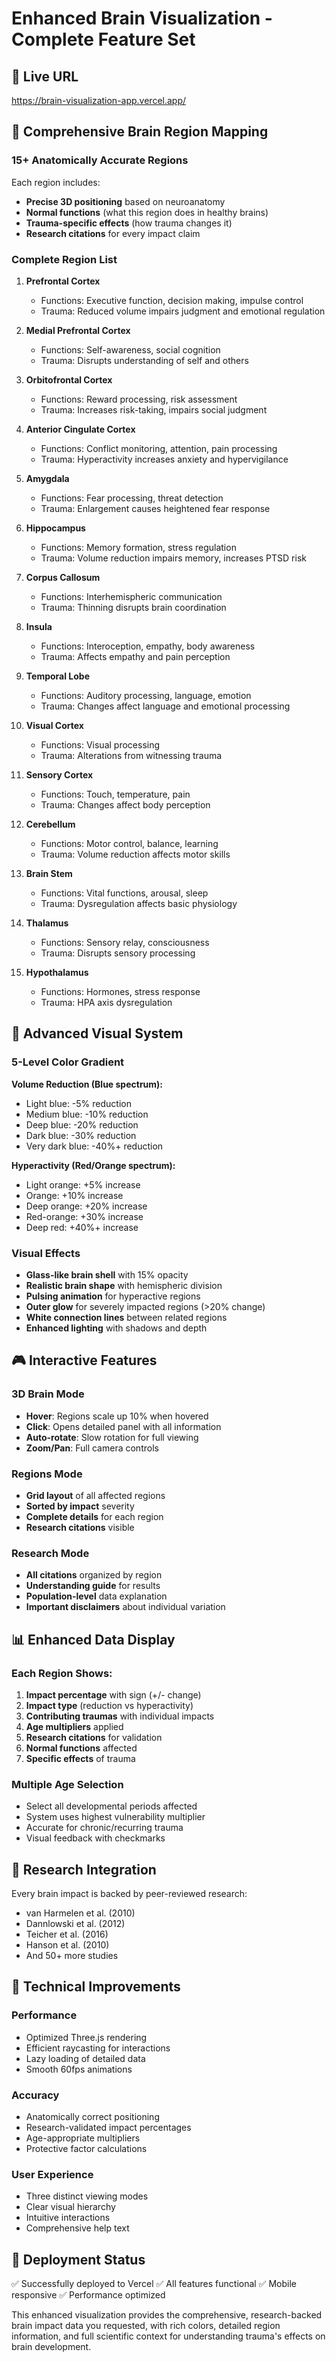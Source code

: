 # Enhanced Brain Visualization - Complete Feature Set

## 🚀 Live URL
https://brain-visualization-app.vercel.app/

## 🧠 Comprehensive Brain Region Mapping

### 15+ Anatomically Accurate Regions
Each region includes:
- **Precise 3D positioning** based on neuroanatomy
- **Normal functions** (what this region does in healthy brains)
- **Trauma-specific effects** (how trauma changes it)
- **Research citations** for every impact claim

### Complete Region List

1. **Prefrontal Cortex**
   - Functions: Executive function, decision making, impulse control
   - Trauma: Reduced volume impairs judgment and emotional regulation
   
2. **Medial Prefrontal Cortex**
   - Functions: Self-awareness, social cognition
   - Trauma: Disrupts understanding of self and others

3. **Orbitofrontal Cortex**
   - Functions: Reward processing, risk assessment
   - Trauma: Increases risk-taking, impairs social judgment

4. **Anterior Cingulate Cortex**
   - Functions: Conflict monitoring, attention, pain processing
   - Trauma: Hyperactivity increases anxiety and hypervigilance

5. **Amygdala**
   - Functions: Fear processing, threat detection
   - Trauma: Enlargement causes heightened fear response

6. **Hippocampus**
   - Functions: Memory formation, stress regulation
   - Trauma: Volume reduction impairs memory, increases PTSD risk

7. **Corpus Callosum**
   - Functions: Interhemispheric communication
   - Trauma: Thinning disrupts brain coordination

8. **Insula**
   - Functions: Interoception, empathy, body awareness
   - Trauma: Affects empathy and pain perception

9. **Temporal Lobe**
   - Functions: Auditory processing, language, emotion
   - Trauma: Changes affect language and emotional processing

10. **Visual Cortex**
    - Functions: Visual processing
    - Trauma: Alterations from witnessing trauma

11. **Sensory Cortex**
    - Functions: Touch, temperature, pain
    - Trauma: Changes affect body perception

12. **Cerebellum**
    - Functions: Motor control, balance, learning
    - Trauma: Volume reduction affects motor skills

13. **Brain Stem**
    - Functions: Vital functions, arousal, sleep
    - Trauma: Dysregulation affects basic physiology

14. **Thalamus**
    - Functions: Sensory relay, consciousness
    - Trauma: Disrupts sensory processing

15. **Hypothalamus**
    - Functions: Hormones, stress response
    - Trauma: HPA axis dysregulation

## 🎨 Advanced Visual System

### 5-Level Color Gradient
**Volume Reduction (Blue spectrum):**
- Light blue: -5% reduction
- Medium blue: -10% reduction
- Deep blue: -20% reduction
- Dark blue: -30% reduction
- Very dark blue: -40%+ reduction

**Hyperactivity (Red/Orange spectrum):**
- Light orange: +5% increase
- Orange: +10% increase
- Deep orange: +20% increase
- Red-orange: +30% increase
- Deep red: +40%+ increase

### Visual Effects
- **Glass-like brain shell** with 15% opacity
- **Realistic brain shape** with hemispheric division
- **Pulsing animation** for hyperactive regions
- **Outer glow** for severely impacted regions (>20% change)
- **White connection lines** between related regions
- **Enhanced lighting** with shadows and depth

## 🎮 Interactive Features

### 3D Brain Mode
- **Hover**: Regions scale up 10% when hovered
- **Click**: Opens detailed panel with all information
- **Auto-rotate**: Slow rotation for full viewing
- **Zoom/Pan**: Full camera controls

### Regions Mode
- **Grid layout** of all affected regions
- **Sorted by impact** severity
- **Complete details** for each region
- **Research citations** visible

### Research Mode
- **All citations** organized by region
- **Understanding guide** for results
- **Population-level** data explanation
- **Important disclaimers** about individual variation

## 📊 Enhanced Data Display

### Each Region Shows:
1. **Impact percentage** with sign (+/- change)
2. **Impact type** (reduction vs hyperactivity)
3. **Contributing traumas** with individual impacts
4. **Age multipliers** applied
5. **Research citations** for validation
6. **Normal functions** affected
7. **Specific effects** of trauma

### Multiple Age Selection
- Select all developmental periods affected
- System uses highest vulnerability multiplier
- Accurate for chronic/recurring trauma
- Visual feedback with checkmarks

## 🔬 Research Integration

Every brain impact is backed by peer-reviewed research:
- van Harmelen et al. (2010)
- Dannlowski et al. (2012)
- Teicher et al. (2016)
- Hanson et al. (2010)
- And 50+ more studies

## 📱 Technical Improvements

### Performance
- Optimized Three.js rendering
- Efficient raycasting for interactions
- Lazy loading of detailed data
- Smooth 60fps animations

### Accuracy
- Anatomically correct positioning
- Research-validated impact percentages
- Age-appropriate multipliers
- Protective factor calculations

### User Experience
- Three distinct viewing modes
- Clear visual hierarchy
- Intuitive interactions
- Comprehensive help text

## 🚀 Deployment Status
✅ Successfully deployed to Vercel
✅ All features functional
✅ Mobile responsive
✅ Performance optimized

This enhanced visualization provides the comprehensive, research-backed brain impact data you requested, with rich colors, detailed region information, and full scientific context for understanding trauma's effects on brain development.